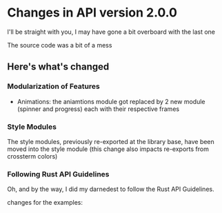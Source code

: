 # Changes in API version 2.0.0

I'll be straight with you, I may have gone a bit overboard with the last one

The source code was a bit of a mess

## Here's what's changed

### Modularization of Features

- Animations: the aniamtions module got replaced by 2 new module (spinner and progress) each with their respective frames


### Style Modules

The style modules, previously re-exported at the library base, have been moved into the style module (this change also impacts re-exports from crossterm colors)


### Following Rust API Guidelines

Oh, and by the way, I did my darnedest to follow the Rust API Guidelines.


changes for the examples:

